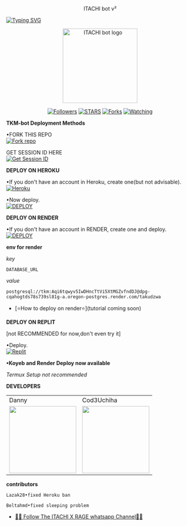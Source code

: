 <p align="center">
ITACHI bot v²
</p>

<a href="https://git.io/typing-svg"><img src="https://readme-typing-svg.demolab.com?font=Black+Ops+One&size=50&pause=1000&color=DAA520&center=true&width=910&height=100&lines=THANKS FOR CHOOSING +ITACHI-bot;MULTI+DEVICE+WHATSAPP+BOT" alt="Typing SVG" /></a>
  </p>

<p align="center">
  <a href="https://github.com/ITACHI-MD-pixel">
    <img alt="ITACHI bot logo" height="200" src="https://telegra.ph/file/d72a4c7f62821f1e72540.jpg">
  </a>
</p>

<p align="center">
  <a href="https://github.com/ITACHI-MD-pixel?tab=followers"><img title="Followers" src="https://img.shields.io/github/followers/ITACHI-MD-pixel?label=Followers&style=social"></a>
  <a href="https://github.com/ITACHI-MD-pixel/ITACHI-bot/stargazers/"><img title="STARS" src="https://img.shields.io/github/stars/ITACHI-MD-pixel/ITACHI-bot?&style=social"></a>
  <a href="https://github.com/ITACHI-MD-pixel/ITACHI-bot/network/members"><img title="Forks" src="https://img.shields.io/github/forks/ITACHI-MD-pixel/ITACHI-bot?style=social"></a>
  <a href="https://github.com/ITACHI-MD-pixel/ITACHI-bot/watchers"><img title="Watching" src="https://img.shields.io/github/watchers/ITACHI-MD-pixel/ITACHI-bot?label=Watching&style=social"></a>
</p>

 **TKM-bot Deployment Methods**

•FORK THIS REPO
 <br>
 <a href='https://github.com/ITACHI-MD-pixel/ITACHI-bot/fork' target="_blank"><img alt='Fork repo' src='https://img.shields.io/badge/Fork-black?style=for-the-badge&logo=git&logoColor=white'/></a>

 GET SESSION ID HERE
 <br>
 <a href='https://david-session-1-4fpd.onrender.com/' target="_blank"><img alt='Get Session ID' src='https://img.shields.io/badge/Get session id-blue?style=for-the-badge&logo=opencv&logoColor=white'/></a> 

**DEPLOY ON HEROKU**

•If you don't have an account in Heroku, create one(but not advisable).
   <br>
    <a href='https://signup.heroku.com/' target="_blank"><img alt='Heroku' src='https://img.shields.io/badge/-Create-purple?style=for-the-badge&logo=heroku&logoColor=white'/></a>

•Now deploy.
    <br>
    <a href='https://dashboard.heroku.com/new?template=https://github.com/Cod3Uchiha/TKM-bot' target="_blank"><img alt='DEPLOY' src='https://img.shields.io/badge/-DEPLOY-purple?style=for-the-badge&logo=heroku&logoColor=white'/></a>

**DEPLOY ON RENDER**

•If you don't have an account in RENDER, create one and deploy.
    <br>
    <a href='https://dashboard.render.com/select-repo?type=web' target="_blank"><img alt='DEPLOY' src='https://img.shields.io/badge/-DEPLOY-black?style=for-the-badge&logo=render&logoColor=white'/></a>

**env for render**

_key_

```
DATABASE_URL
```
_value_

```
postgresql://tkm:Aqi6tqwyv5IwDHncTtVi5XtMGZvfndDJ@dpg-cqahogtds78s739sl81g-a.oregon-postgres.render.com/takudzwa
```
* [⭐️How to deploy on render⭐️](tutorial coming soon)


**DEPLOY ON REPLIT**

[not RECOMMENDED for now,don't even try it]

•Deploy.
    <br>
    <a href='https://replit.com/github/ITACHI-MD-pixel/ITACHI-bot' target="_blank"><img alt='Replit' src='https://img.shields.io/badge/-Deploy-red?style=for-the-badge&logo=replit&logoColor=white'/></a>

**•Koyeb and Render Deploy now available**

_Termux Setup not recommended_

**DEVELOPERS**

<table>
  <tr>
    <td>Danny</td>
    <td>Cod3Uchiha</td>
  </tr>
  <tr>
    <td><a href="https://github.com/DannyAkintunde"><img src="https://avatars.githubusercontent.com/u/142972494?v=4" width="180"</td>
    <td><a href="https://github.com/ITACHI-MD-pixel"><img src="https://telegra.ph/file/d72a4c7f62821f1e72540.jpg" width="180"</td>
  </tr>
</table>

**contributors**

```
Lazak28•fixed Heroku ban
```
```
Beltahmd•fixed sleeping problem
```

* [🧑‍💻 Follow The ITACHI X RAGE whatsapp Channel🧑‍💻]("https://whatsapp.com/channel/0029VafgKHuDjiOa7y21kq37")


